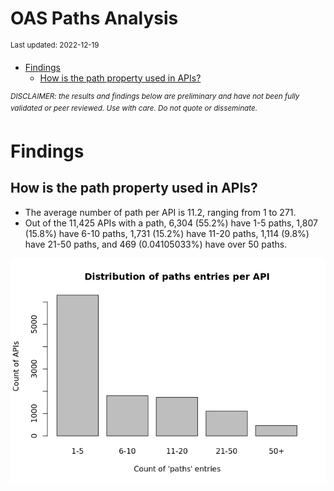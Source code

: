 OAS Paths Analysis
================
<sup>Last updated: 2022-12-19</sup>

- <a href="#findings" id="toc-findings">Findings</a>
  - <a href="#how-is-the-path-property-used-in-apis"
    id="toc-how-is-the-path-property-used-in-apis">How is the path property
    used in APIs?</a>

<sup>*DISCLAIMER: the results and findings below are preliminary and
have not been fully validated or peer reviewed. Use with care. Do not
quote or disseminate.*</sup>

# Findings

## How is the path property used in APIs?

- The average number of path per API is 11.2, ranging from 1 to 271.
- Out of the 11,425 APIs with a path, 6,304 (55.2%) have 1-5 paths,
  1,807 (15.8%) have 6-10 paths, 1,731 (15.2%) have 11-20 paths, 1,114
  (9.8%) have 21-50 paths, and 469 (0.04105033%) have over 50 paths.

![](oas_paths_files/figure-gfm/oas_paths_buckets_barplot-1.png)<!-- -->
